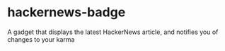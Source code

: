 # hackernews-badge
A gadget that displays the latest HackerNews article, and notifies you of changes to your karma
